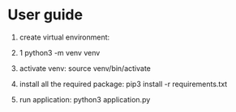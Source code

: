 # User guide
1. create virtual environment:
2. 1
python3 -m venv venv

2. activate venv:
source venv/bin/activate

3. install all the required package:
pip3 install -r requirements.txt

4. run application: 
python3 application.py
